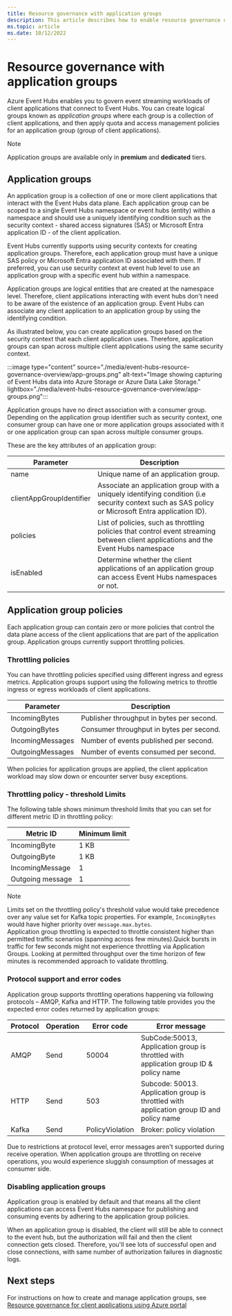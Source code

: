 ```yaml
---
title: Resource governance with application groups
description: This article describes how to enable resource governance using application groups.
ms.topic: article
ms.date: 10/12/2022
---
```


# Resource governance with application groups 

Azure Event Hubs enables you to govern event streaming workloads of client applications that connect to Event Hubs. You can create logical groups known as *application groups* where each group is a collection of client applications, and then apply quota and access management policies for an application group (group of client applications).  

> [!NOTE] 
> Application groups are available only in **premium** and **dedicated** tiers. 

## Application groups

An application group is a collection of one or more client applications that interact with the Event Hubs data plane. Each application group can be scoped to a single Event Hubs namespace or event hubs (entity) within a namespace and should use a uniquely identifying condition such as the security context - shared access signatures (SAS) or Microsoft Entra application ID - of the client application. 

Event Hubs currently supports using security contexts for creating application groups. Therefore, each application group must have a unique SAS policy or Microsoft Entra application ID associated with them. If preferred, you can use security context at event hub level to use an application group with a specific event hub within a namespace. 

Application groups are logical entities that are created at the namespace level. Therefore, client applications interacting with event hubs don't need to be aware of the existence of an application group. Event Hubs can associate any client application to an application group by using the identifying condition. 

As illustrated below, you can create application groups based on the security context that each client application uses. Therefore, application groups can span across multiple client applications using the same security context. 

:::image type="content" source="./media/event-hubs-resource-governance-overview/app-groups.png" alt-text="Image showing capturing of Event Hubs data into Azure Storage or Azure Data Lake Storage." lightbox="./media/event-hubs-resource-governance-overview/app-groups.png":::

Application groups have no direct association with a consumer group. Depending on the application group identifier such as security context, one consumer group can have one or more application groups associated with it or one application group can span across multiple consumer groups. 


These are the key attributes of an application group:  

| Parameter | Description | 
| ---- | ----------- | 
| name | Unique name of an application group. |
| clientAppGroupIdentifier | Associate an application group with a uniquely identifying condition (i.e security context such as SAS policy or Microsoft Entra application ID). |
| policies | List of policies, such as throttling policies that control event streaming between client applications and the Event Hubs namespace|
| isEnabled | Determine whether the client applications of an application group can access Event Hubs namespaces or not. |


## Application group policies
Each application group can contain zero or more policies that control the data plane access of the client applications that are part of the application group. Application groups currently support throttling policies. 

### Throttling policies 
You can have throttling policies specified using different ingress and egress metrics. Application groups support using the following metrics to throttle ingress or egress workloads of client applications. 

| Parameter | Description | 
| ---- | ----------- | 
| IncomingBytes | Publisher throughput in bytes per second. |
| OutgoingBytes | Consumer throughput in bytes per second. |
| IncomingMessages | Number of events published per second. |
| OutgoingMessages | Number of events consumed per second. |

When policies for application groups are applied, the client application workload may slow down or encounter server busy exceptions.

### Throttling policy - threshold Limits	 

The following table shows minimum threshold limits that you can set for different metric ID in throttling policy: 

| Metric ID | Minimum limit |
| --------- | ------------- | 
| IncomingByte | 1 KB |
| OutgoingByte | 1 KB |
| IncomingMessage | 1  |
| Outgoing message | 1 |

> [!NOTE]
> Limits set on the throttling policy's threshold value would take precedence over any value set for Kafka topic properties. For example, `IncomingBytes` would have higher priority over `message.max.bytes`.  
> Application group throttling is expected to throttle consistent higher than permitted traffic scenarios (spanning across few minutes).Quick bursts in traffic for few seconds might not experience throttling via Application Groups. Looking at permitted throughput over the time horizon of few minutes is recommended approach to validate throttling.
### Protocol support and error codes 
 
Application group supports throttling operations happening via following protocols – AMQP, Kafka and HTTP. The following table provides you the expected error codes returned by application groups: 

| Protocol | Operation | Error code  | Error message |
| -------- | --------- | ---------- | ------------- |
| AMQP | Send | 50004 |SubCode:50013, Application group is throttled with application group ID & policy name |
| HTTP | Send | 503 | Subcode: 50013. Application group is throttled with application group ID and policy name  |
| Kafka | Send | PolicyViolation | Broker: policy violation |

Due to restrictions at protocol level, error messages aren't supported during receive operation. When application groups are throttling on receive operations, you would experience sluggish consumption of messages at consumer side.  

### Disabling application groups  

Application group is enabled by default and that means all the client applications can access Event Hubs namespace for publishing and consuming events by adhering to the application group policies. 

When an application group is disabled, the client will still be able to connect to the event hub, but the authorization will fail and then the client connection gets closed. Therefore, you'll see lots of successful open and close connections, with same number of authorization failures in diagnostic logs.

## Next steps
For instructions on how to create and manage application groups, see [Resource governance for client applications using Azure portal](resource-governance-with-app-groups.md)
